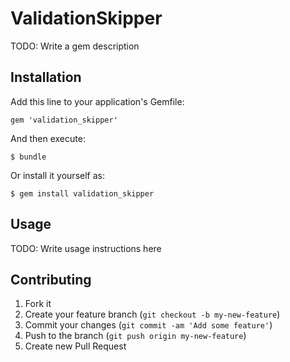 # ValidationSkipper

TODO: Write a gem description

## Installation

Add this line to your application's Gemfile:

    gem 'validation_skipper'

And then execute:

    $ bundle

Or install it yourself as:

    $ gem install validation_skipper

## Usage

TODO: Write usage instructions here

## Contributing

1. Fork it
2. Create your feature branch (`git checkout -b my-new-feature`)
3. Commit your changes (`git commit -am 'Add some feature'`)
4. Push to the branch (`git push origin my-new-feature`)
5. Create new Pull Request
